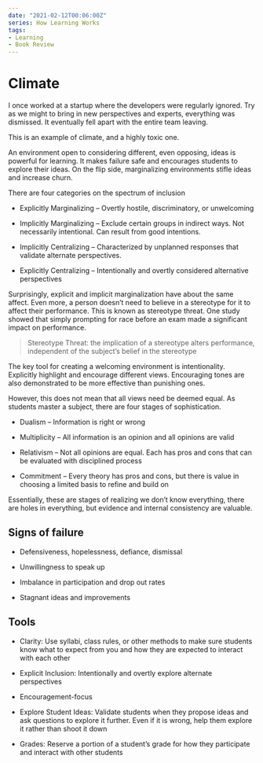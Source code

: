 ```yaml
---
date: "2021-02-12T00:06:00Z"
series: How Learning Works
tags:
- Learning
- Book Review
---
```


# Climate

I once worked at a startup where the developers were regularly ignored. Try as we might to bring in new perspectives and experts, everything was dismissed. It eventually fell apart with the entire team leaving.

This is an example of climate, and a highly toxic one.
<!--more-->

An environment open to considering different, even opposing, ideas is powerful for learning. It makes failure safe and encourages students to explore their ideas. On the flip side, marginalizing environments stifle ideas and increase churn.

There are four categories on the spectrum of inclusion

  - Explicitly Marginalizing – Overtly hostile, discriminatory, or unwelcoming

  - Implicitly Marginalizing – Exclude certain groups in indirect ways. Not necessarily intentional. Can result from good intentions.

  - Implicitly Centralizing – Characterized by unplanned responses that validate alternate perspectives.

  - Explicitly Centralizing – Intentionally and overtly considered alternative perspectives

Surprisingly, explicit and implicit marginalization have about the same affect. Even more, a person doesn’t need to believe in a stereotype for it to affect their performance. This is known as stereotype threat. One study showed that simply prompting for race before an exam made a significant impact on performance.

> Stereotype Threat: the implication of a stereotype alters performance, independent of the subject’s belief in the stereotype

The key tool for creating a welcoming environment is intentionality. Explicitly highlight and encourage different views. Encouraging tones are also demonstrated to be more effective than punishing ones.

However, this does not mean that all views need be deemed equal. As students master a subject, there are four stages of sophistication.

  - Dualism – Information is right or wrong

  - Multiplicity – All information is an opinion and all opinions are valid

  - Relativism – Not all opinions are equal. Each has pros and cons that can be evaluated with disciplined process

  - Commitment – Every theory has pros and cons, but there is value in choosing a limited basis to refine and build on

Essentially, these are stages of realizing we don’t know everything, there are holes in everything, but evidence and internal consistency are valuable.

## Signs of failure

  - Defensiveness, hopelessness, defiance, dismissal

  - Unwillingness to speak up

  - Imbalance in participation and drop out rates

  - Stagnant ideas and improvements

## Tools

  - Clarity: Use syllabi, class rules, or other methods to make sure students know what to expect from you and how they are expected to interact with each other

  - Explicit Inclusion: Intentionally and overtly explore alternate perspectives

  - Encouragement-focus

  - Explore Student Ideas: Validate students when they propose ideas and ask questions to explore it further. Even if it is wrong, help them explore it rather than shoot it down

  - Grades: Reserve a portion of a student’s grade for how they participate and interact with other students
